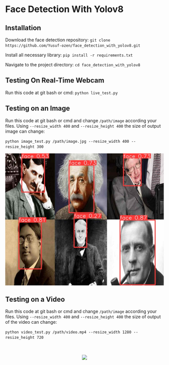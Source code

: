 # Face Detection With Yolov8

## Installation
Download the face detection repository:
`git clone https://github.com/Yusuf-ozen/face_detection_with_yolov8.git` 


Install all necessary library:
`pip install -r requirements.txt` 

Navigate to the project directory:
`cd face_detection_with_yolov8` 

## Testing On Real-Time Webcam
Run this code at git bash or cmd:
`python live_test.py` 

## Testing on an Image
Run this code at git bash or cmd and change `/path/image` according your files. Using `--resize_width 400` and `--resize_height 400` the size of output image can change:


`python image_test.py /path/image.jpg --resize_width 400 --resize_height 300` 

![Resim Açıklaması](predicts/images/predict.jpg)


## Testing on a Video
Run this code at git bash or cmd and change `/path/image` according your files. Using `--resize_width 400` and `--resize_height 400` the size of output of the video can change:


`python video_test.py /path/video.mp4 --resize_width 1280 --resize_height 720` 



<br>
<div class="gif">
<p align="center">
<img src='videos/kv_gif.gif' align="center" width=800>
</p>
</div>
</div>





